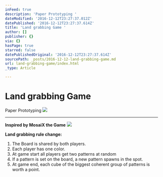 ```yaml
---
inFeed: true
description: 'Paper Prototyping '
dateModified: '2016-12-12T23:27:37.012Z'
datePublished: '2016-12-12T23:27:37.614Z'
title: 'Land grabbing Game '
author: []
publisher: {}
via: {}
hasPage: true
starred: false
datePublishedOriginal: '2016-12-12T23:27:37.614Z'
sourcePath: _posts/2016-12-12-land-grabbing-game.md
url: land-grabbing-game/index.html
_type: Article

---
```

# Land grabbing Game 

Paper Prototyping ![](https://the-grid-user-content.s3-us-west-2.amazonaws.com/2d8dc1e1-6225-4b79-b27d-57018ebcb23e.gif)

---

**Inspired by MosaiX the Game**
![](https://the-grid-user-content.s3-us-west-2.amazonaws.com/94fb2b68-d1b5-4736-982b-1841c4274eb3.png)

**Land grabbing rule change:**

1. The Board is shared by both players.
2. Each player has one color.
3. At game start all players get two patterns at random
4. If a pattern is set on the board, a new pattern spawns in the spot.
5. At game end, each cube of the biggest coherent group of patterns is worth a point.